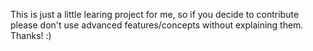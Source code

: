 This is just a little learing project for me, so if you decide to contribute please don't use advanced features/concepts without explaining them.
Thanks! :)
